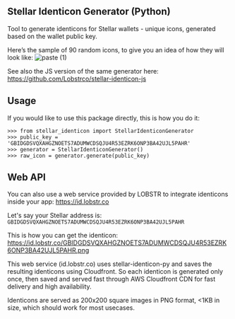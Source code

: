 ## Stellar Identicon Generator (Python)

Tool to generate identicons for Stellar wallets - unique icons, generated based on the wallet public key.

Here’s the sample of 90 random icons, to give you an idea of how they will look like:
![paste (1)](https://user-images.githubusercontent.com/984711/62962128-edc98900-be06-11e9-91d4-e678dc82832b.png)


See also the JS version of the same generator here: https://github.com/Lobstrco/stellar-identicon-js


## Usage

If you would like to use this package directly, this is how you do it:

``` {.sourceCode .python}
>>> from stellar_identicon import StellarIdenticonGenerator
>>> public_key = 'GBIDGDSVQXAHGZNOETS7ADUMWCDSQJU4R53EZRK6ONP3BA42UJL5PAHR'
>>> generator = StellarIdenticonGenerator()
>>> raw_icon = generator.generate(public_key)
```



 ## Web API

You can also use a web service provided by LOBSTR to integrate identicons inside your app: https://id.lobstr.co

Let's say your Stellar address is: `GBIDGDSVQXAHGZNOETS7ADUMWCDSQJU4R53EZRK6ONP3BA42UJL5PAHR`

This is how you can get the identicon:
https://id.lobstr.co/GBIDGDSVQXAHGZNOETS7ADUMWCDSQJU4R53EZRK6ONP3BA42UJL5PAHR.png


This web service (id.lobstr.co) uses stellar-identicon-py and saves the resulting identicons using Cloudfront. 
So each identicon is generated only once, then saved and served fast through AWS Cloudfront CDN for fast delivery and high availability.

Identicons are served as 200x200 square images in PNG format, <1KB in size, which should work for most usecases.
